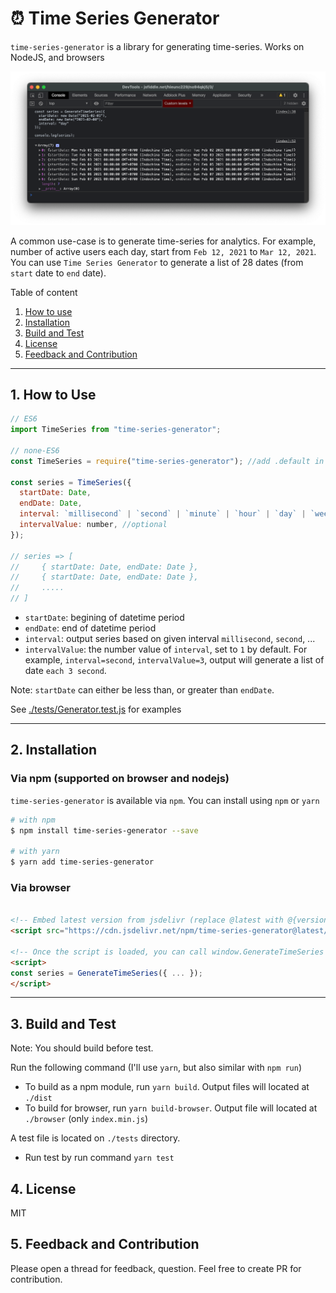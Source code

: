 # ⏰ Time Series Generator

`time-series-generator` is a library for generating time-series. Works on NodeJS, and browsers

![Sample output](./screenshoot.png)

A common use-case is to generate time-series for analytics. For example, number of active users each day, start from `Feb 12, 2021` to `Mar 12, 2021`. You can use `Time Series Generator` to generate a list of 28 dates (from `start` date to `end` date).

Table of content

1. [How to use](#1-how-to-use)
2. [Installation](#2-installation)
3. [Build and Test](#3-build-and-test)
4. [License](#4-license)
5. [Feedback and Contribution](#5-feedback-and-contribution)

---

## 1. How to Use

```js
// ES6
import TimeSeries from "time-series-generator";

// none-ES6
const TimeSeries = require("time-series-generator"); //add .default in some cases

const series = TimeSeries({
  startDate: Date,
  endDate: Date,
  interval: `millisecond` | `second` | `minute` | `hour` | `day` | `week` | `month` | `year`,
  intervalValue: number, //optional
});

// series => [
//     { startDate: Date, endDate: Date },
//     { startDate: Date, endDate: Date },
//     .....
// ]
```

- `startDate`: begining of datetime period
- `endDate`: end of datetime period
- `interval`: output series based on given interval `millisecond`, `second`, ...
- `intervalValue`: the number value of `interval`, set to `1` by default. For example, `interval=second`, `intervalValue=3`, output will generate a list of date `each 3 second`.

Note: `startDate` can either be less than, or greater than `endDate`.

See [./tests/Generator.test.js](./tests/Generator.test.js) for examples

---

## 2. Installation

### Via npm (supported on browser and nodejs)

`time-series-generator` is available via `npm`. You can install using `npm` or `yarn`

```sh
# with npm
$ npm install time-series-generator --save

# with yarn
$ yarn add time-series-generator
```

### Via browser

```html

<!-- Embed latest version from jsdelivr (replace @latest with @{version number}) -->
<script src="https://cdn.jsdelivr.net/npm/time-series-generator@latest/browser/index.min.js"></script>

<!-- Once the script is loaded, you can call window.GenerateTimeSeries -->
<script>
const series = GenerateTimeSeries({ ... });
</script>
```

---

## 3. Build and Test

Note: You should build before test. 

Run the following command (I'll use `yarn`, but also similar with `npm run`)

- To build as a npm module, run `yarn build`. Output files will located at `./dist`
- To build for browser,  run `yarn build-browser`. Output file will located at `./browser` (only `index.min.js`)

A test file is located on `./tests` directory. 
- Run test by run command `yarn test`

## 4. License

MIT

## 5. Feedback and Contribution

Please open a thread for feedback, question. Feel free to create PR for contribution.
